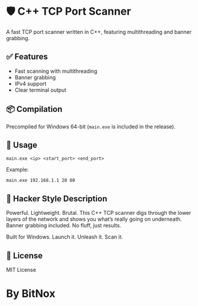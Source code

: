 # 🛡️ C++ TCP Port Scanner

A fast TCP port scanner written in C++, featuring multithreading and banner grabbing.

## ✅ Features

- Fast scanning with multithreading
- Banner grabbing
- IPv4 support
- Clear terminal output

## 📦 Compilation

Precompiled for Windows 64-bit (`main.exe` is included in the release).

## 🚀 Usage

```
main.exe <ip> <start_port> <end_port>
```

Example:

```
main.exe 192.168.1.1 20 80
```

## 🧠 Hacker Style Description

Powerful. Lightweight. Brutal.
This C++ TCP scanner digs through the lower layers of the network and shows you what’s really going on underneath. Banner grabbing included. No fluff, just results.

Built for Windows. Launch it. Unleash it. Scan it.

## 📄 License

MIT License

# By BitNox
